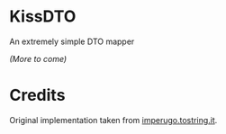 KissDTO
=======

An extremely simple DTO mapper

_(More to come)_

# Credits
Original implementation taken from [imperugo.tostring.it](http://imperugo.tostring.it/blog/post/dto-il-e-reflection-nelle-nostre-applicazioni).